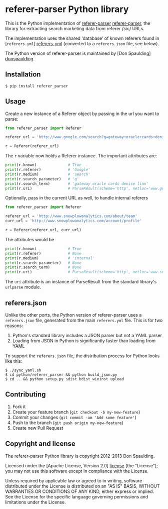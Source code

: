 # referer-parser Python library

This is the Python implementation of [referer-parser] [referer-parser], the library for extracting search marketing data from referer _(sic)_ URLs.

The implementation uses the shared 'database' of known referers found in [`referers.yml`] [referers-yml] (converted to a `referers.json` file,
see below).

The Python version of referer-parser is maintained by [Don Spaulding] [donspaulding].

## Installation

    $ pip install referer_parser

## Usage

Create a new instance of a Referer object by passing in the url you want to parse:

```python
from referer_parser import Referer

referer_url = 'http://www.google.com/search?q=gateway+oracle+cards+denise+linn&hl=en&client=safari'

r = Referer(referer_url)
```

The `r` variable now holds a Referer instance.  The important attributes are:

```python
print(r.known)              # True
print(r.referer)            # 'Google'
print(r.medium)             # 'search'
print(r.search_parameter)   # 'q'
print(r.search_term)        # 'gateway oracle cards denise linn'
print(r.uri)                # ParseResult(scheme='http', netloc='www.google.com', path='/search', params='', query='q=gateway+oracle+cards+denise+linn&hl=en&client=safari', fragment='')
```

Optionally, pass in the current URL as well, to handle internal referers

```python
from referer_parser import Referer

referer_url = 'http://www.snowplowanalytics.com/about/team'
curr_url = 'http://www.snowplowanalytics.com/account/profile'

r = Referer(referer_url, curr_url)
```

The attributes would be

```python
print(r.known)              # True
print(r.referer)            # None
print(r.medium)             # 'internal'
print(r.search_parameter)   # None
print(r.search_term)        # None
print(r.uri)                # ParseResult(scheme='http', netloc='www.snowplowanalytics.com', path='/about/team', params='', query='', fragment='')
```

The `uri` attribute is an instance of ParseResult from the standard library's `urlparse` module.

## referers.json

Unlike the other ports, the Python version of referer-parser uses a `referers.json` file, generated from the main `referers.yml` file. This is for two reasons:

1. Python's standard library includes a JSON parser but not a YAML parser
2. Loading from JSON in Python is significantly faster than loading from YAML

To support the `referers.json` file, the distribution process for Python looks like this:

    $ ./sync_yaml.sh
    $ cd python/referer_parser && python build_json.py
    $ cd .. && python setup.py sdist bdist_wininst upload

## Contributing

1. Fork it
2. Create your feature branch (`git checkout -b my-new-feature`)
3. Commit your changes (`git commit -am 'Add some feature'`)
4. Push to the branch (`git push origin my-new-feature`)
5. Create new Pull Request

## Copyright and license

The referer-parser Python library is copyright 2012-2013 Don Spaulding.

Licensed under the [Apache License, Version 2.0] [license] (the "License");
you may not use this software except in compliance with the License.

Unless required by applicable law or agreed to in writing, software
distributed under the License is distributed on an "AS IS" BASIS,
WITHOUT WARRANTIES OR CONDITIONS OF ANY KIND, either express or implied.
See the License for the specific language governing permissions and
limitations under the License.

[referer-parser]: https://github.com/snowplow/referer-parser
[referers-yml]: https://github.com/snowplow/referer-parser/blob/master/referers.yml

[donspaulding]: https://github.com/donspaulding

[license]: http://www.apache.org/licenses/LICENSE-2.0
